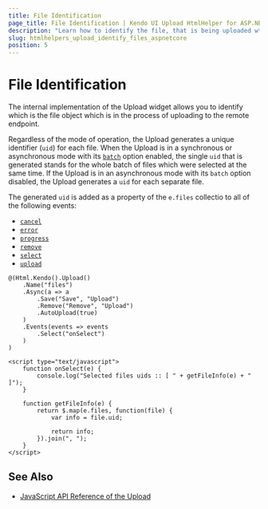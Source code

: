 ```yaml
---
title: File Identification
page_title: File Identification | Kendo UI Upload HtmlHelper for ASP.NET Core
description: "Learn how to identify the file, that is being uploaded wth the Kendo UI Upload HtmlHelper for ASP.NET Core (MVC 6 or ASP.NET Core MVC)."
slug: htmlhelpers_upload_identify_files_aspnetcore
position: 5
---
```


# File Identification

The internal implementation of the Upload widget allows you to identify which is the file object which is in the process of uploading to the remote endpoint.

Regardless of the mode of operation, the Upload generates a unique identifier (`uid`) for each file. When the Upload is in a synchronous or asynchronous mode with its [`batch`](https://docs.telerik.com/kendo-ui/api/javascript/ui/upload/configuration/async.batch) option enabled, the single `uid` that is generated stands for the whole batch of files which were selected at the same time. If the Upload is in an asynchronous mode with its `batch` option disabled, the Upload generates a `uid` for each separate file.

The generated `uid` is added as a property of the `e.files` collectio to all of the following events:

* [`cancel`](https://docs.telerik.com/kendo-ui/api/javascript/ui/upload/events/cancel)
* [`error`](https://docs.telerik.com/kendo-ui/api/javascript/ui/upload/events/error)
* [`progress`](https://docs.telerik.com/kendo-ui/api/javascript/ui/upload/events/progress)
* [`remove`](https://docs.telerik.com/kendo-ui/api/javascript/ui/upload/events/remove)
* [`select`](https://docs.telerik.com/kendo-ui/api/javascript/ui/upload/events/select)
* [`upload`](https://docs.telerik.com/kendo-ui/api/javascript/ui/upload/events/upload)

```
@(Html.Kendo().Upload()
    .Name("files")
    .Async(a => a
        .Save("Save", "Upload")
        .Remove("Remove", "Upload")
        .AutoUpload(true)
    )
    .Events(events => events
        .Select("onSelect")
    )
)

<script type="text/javascript">
    function onSelect(e) {
        console.log("Selected files uids :: [ " + getFileInfo(e) + " ]");
    }

    function getFileInfo(e) {
        return $.map(e.files, function(file) {
            var info = file.uid;

            return info;
        }).join(", ");
    }
</script>
```

## See Also

* [JavaScript API Reference of the Upload](http://docs.telerik.com/kendo-ui/api/javascript/ui/upload)
